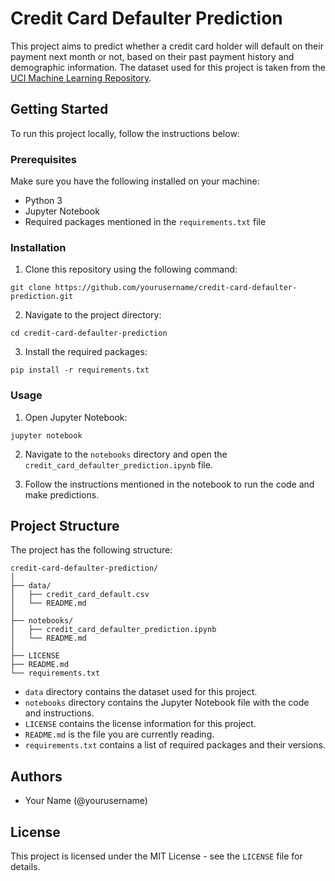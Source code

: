 

# Credit Card Defaulter Prediction

This project aims to predict whether a credit card holder will default on their payment next month or not, based on their past payment history and demographic information. The dataset used for this project is taken from the [UCI Machine Learning Repository](https://archive.ics.uci.edu/ml/datasets/default+of+credit+card+clients).

## Getting Started

To run this project locally, follow the instructions below:

### Prerequisites

Make sure you have the following installed on your machine:

- Python 3
- Jupyter Notebook
- Required packages mentioned in the `requirements.txt` file

### Installation

1. Clone this repository using the following command:

```
git clone https://github.com/yourusername/credit-card-defaulter-prediction.git
```

2. Navigate to the project directory:

```
cd credit-card-defaulter-prediction
```

3. Install the required packages:

```
pip install -r requirements.txt
```

### Usage

1. Open Jupyter Notebook:

```
jupyter notebook
```

2. Navigate to the `notebooks` directory and open the `credit_card_defaulter_prediction.ipynb` file.

3. Follow the instructions mentioned in the notebook to run the code and make predictions.

## Project Structure

The project has the following structure:

```
credit-card-defaulter-prediction/
│
├── data/
│   ├── credit_card_default.csv
│   └── README.md
│
├── notebooks/
│   ├── credit_card_defaulter_prediction.ipynb
│   └── README.md
│
├── LICENSE
├── README.md
└── requirements.txt
```

- `data` directory contains the dataset used for this project.
- `notebooks` directory contains the Jupyter Notebook file with the code and instructions.
- `LICENSE` contains the license information for this project.
- `README.md` is the file you are currently reading.
- `requirements.txt` contains a list of required packages and their versions.

## Authors

- Your Name (@yourusername)

## License

This project is licensed under the MIT License - see the `LICENSE` file for details.
